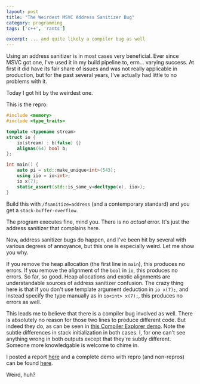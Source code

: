 ```yaml
---
layout: post
title: "The Weirdest MSVC Address Sanitizer Bug"
category: programming
tags: ['c++', 'rants']

excerpt: ... and quite likely a compiler bug as well
---
```


Using an address sanitizer is in most cases very beneficial. Ever since MSVC got one, I've used it in my build pipeline to, erm... varying success. At first it did have its fair share of issues and was not really applicable in production, but for the past several years, I've actually had little to no problems with it.

Today I got hit by the weirdest one.

This is the repro:

```c++
#include <memory>
#include <type_traits>

template <typename stream>
struct io {
    io(stream) : b(false) {}
    alignas(64) bool b;
};

int main() {
    auto pi = std::make_unique<int>(543);
    using iio = io<int>;
    io x(7);
    static_assert(std::is_same_v<decltype(x), iio>);
}
```

Build this with `/fsanitize=address` (and a contemporary standard) and you get a `stack-buffer-overflow`.

The program executes fine, mind you. There is no *actual* error. It's just the address sanitizer that complains here.

Now, address sanitizer bugs do happen, and I've been hit by several with various degrees of annoyance, but this one is especially weird. Let me show you why.

If you remove the heap allocation (the first line in `main`), this produces no errors. If you remove the alignment of the `bool` in `io`, this produces no errors. So far, so good. Heap allocations and exotic alignments are understandable sources of address sanitizer confusion. The crazy thing here is that if you don't use template argument deduction in `io x(7);`, and instead specify the type manually as in `io<int> x(7);`, this produces no errors as well.

This leads me to believe that there is a compiler bug involved as well. There is absolutely no reason for those two lines to produce different code. But indeed they do, as can be seen in [this Compiler Explorer demo](https://godbolt.org/z/hs5e7be56). Note the subtle differences in stack initialization in both cases. I, for one can't see anything wrong in both outputs except that they're subtly different. Someone more knowledgable is welcome to chime in.

I posted a report [here](https://developercommunity.microsoft.com/t/Address-sanitizer-bug-when-deducing-temp/10852062) and a complete demo with repro (and non-repros) can be found [here](https://github.com/iboB/msvc-asan-bug-2).

Weird, huh?
